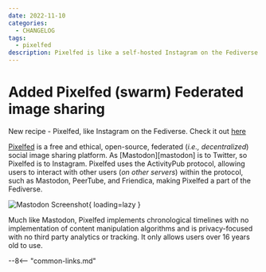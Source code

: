 ```yaml
---
date: 2022-11-10
categories:
  - CHANGELOG
tags:
  - pixelfed
description: Pixelfed is like a self-hosted Instagram on the Fediverse. Here's a Docker Swarm recipe!
---
```


# Added Pixelfed (swarm) Federated image sharing

New recipe - Pixelfed, like Instagram on the Fediverse. Check it out [here](/docs/recipes/pixelfed/)

<!-- more -->

[Pixelfed](https://pixelfed.org) is a free and ethical, open-source, federated (*i.e., decentralized*) social image sharing platform. As [Mastodon][mastodon] is to Twitter, so Pixelfed is to Instagram. Pixelfed uses the ActivityPub protocol, allowing users to interact with other users (*on other servers*) within the protocol, such as Mastodon, PeerTube, and Friendica, making Pixelfed a part of the Fediverse.

![Mastodon Screenshot](/images/pixelfed.png){ loading=lazy }

Much like Mastodon, Pixelfed implements chronological timelines with no implementation of content manipulation algorithms and is privacy-focused with no third party analytics or tracking. It only allows users over 16 years old to use.

--8<-- "common-links.md"
